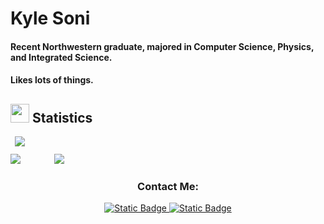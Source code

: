 # Kyle Soni
<h4> Recent Northwestern graduate, majored in Computer Science, Physics, and Integrated Science.</h4>
<h4> Likes lots of things.</h4>


## <img src="https://media4.giphy.com/media/MIGbtLZoVjbl0bYbAd/giphy.gif?cid=ecf05e472t2h0i8d7dcjaoau9iqtchhr899hxmpxzzgc7lyw&rid=giphy.gif" width="30"> Statistics

<img src="https://github-profile-summary-cards.vercel.app/api/cards/profile-details?username=kylesoni&theme=tokyonight" style="margin-left:7px;margin-bottom:12px"/>
<div>
    <img src="https://github-profile-summary-cards.vercel.app/api/cards/repos-per-language?username=kylesoni&theme=tokyonight" style="margin-right:50px" />
    <img src="https://github-profile-summary-cards.vercel.app/api/cards/most-commit-language?username=kylesoni&theme=tokyonight" />
</div>

<h3 align="center">Contact Me:</h3>
<p align="center">
    <a href="https://www.linkedin.com/in/kyle-soni-581636170">
        <img alt="Static Badge" src="https://img.shields.io/badge/kyle soni-%230A66C2?style=for-the-badge&logo=linkedin&logoColor=white">
    </a>
    <a href="mailto:kylesoni2142@gmail.com">
        <img alt="Static Badge" src="https://img.shields.io/badge/kylesoni2142@gmail.com-%23EA4335?style=for-the-badge&logo=gmail&logoColor=white">
    </a>
</p>
